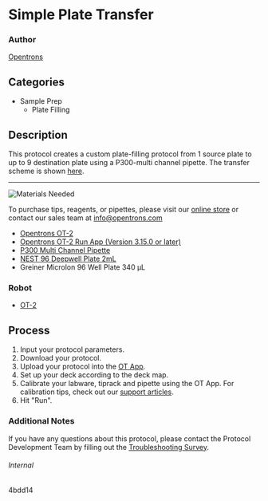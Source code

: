 # Simple Plate Transfer

### Author
[Opentrons](https://opentrons.com/)

## Categories
* Sample Prep
	* Plate Filling

## Description
This protocol creates a custom plate-filling protocol from 1 source plate to up to 9 destination plate using a P300-multi channel pipette. The transfer scheme is shown [here](https://s3.amazonaws.com/pf-upload-01/u-4256/0/2020-11-24/ek13tro/image.png).

---
![Materials Needed](https://s3.amazonaws.com/opentrons-protocol-library-website/custom-README-images/001-General+Headings/materials.png)

To purchase tips, reagents, or pipettes, please visit our [online store](https://shop.opentrons.com/) or contact our sales team at [info@opentrons.com](mailto:info@opentrons.com)

* [Opentrons OT-2](https://shop.opentrons.com/collections/ot-2-robot/products/ot-2)
* [Opentrons OT-2 Run App (Version 3.15.0 or later)](https://opentrons.com/ot-app/)
* [P300 Multi Channel Pipette](https://shop.opentrons.com/collections/ot-2-robot/products/8-channel-electronic-pipette)
* [NEST 96 Deepwell Plate 2mL](https://labware.opentrons.com/nest_96_wellplate_2ml_deep)
* Greiner Microlon 96 Well Plate 340 µL

### Robot
* [OT-2](https://opentrons.com/ot-2)

## Process

1. Input your protocol parameters.
2. Download your protocol.
3. Upload your protocol into the [OT App](https://opentrons.com/ot-app).
4. Set up your deck according to the deck map.
5. Calibrate your labware, tiprack and pipette using the OT App. For calibration tips, check out our [support articles](https://support.opentrons.com/en/collections/1559720-guide-for-getting-started-with-the-ot-2).
6. Hit "Run".

### Additional Notes
If you have any questions about this protocol, please contact the Protocol Development Team by filling out the [Troubleshooting Survey](https://protocol-troubleshooting.paperform.co/).

###### Internal
4bdd14
